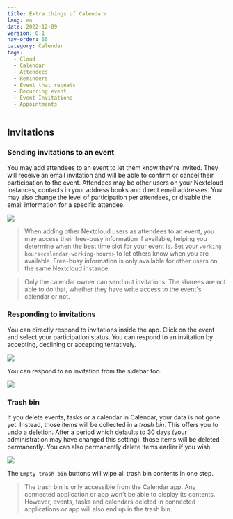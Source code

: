 ```yaml
---
title: Extra things of Calendarr
lang: en
date: 2022-12-09
version: 0.1
nav-order: 55
category: Calendar
tags:
  - Cloud
  - Calendar
  - Attendees
  - Reminders
  - Event that repeats
  - Recurring event
  - Event Invitations
  - Appointments
---
```


## Invitations
### Sending invitations to an event

You may add attendees to an event to let them know they're invited. They will receive an email invitation and will be able to confirm or cancel their participation to the event. Attendees may be other users on your Nextcloud instances, contacts in your address books and direct email addresses. You may also change the level of participation per attendees, or disable the email information for a specific attendee.

![](https://docs.nextcloud.com/server/latest/user_manual/_images/calendar_event_invitation_level.png)

> When adding other Nextcloud users as attendees to an event, you may access their free-busy information if available, helping you determine when the best time slot for your event is. Set your `working hours<calendar-working-hours>` to let others know when you are available. Free-busy information is only available for other users on the same Nextcloud instance.

> Only the calendar owner can send out invitations. The sharees are not able to do that, whether they have write access to the event's calendar or not.

### Responding to invitations

You can directly respond to invitations inside the app. Click on the event and select your participation status. You can respond to an invitation by accepting, declining or accepting tentatively.

![](https://docs.nextcloud.com/server/latest/user_manual/_images/calendar_accept_simple_editor.png)

You can respond to an invitation from the sidebar too.

![](https://docs.nextcloud.com/server/latest/user_manual/_images/calendar_accept_sidebar_editor.png)

### Trash bin

If you delete events, tasks or a calendar in Calendar, your data is not gone yet. Instead, those items will be collected in a *trash bin*. This offers you to undo a deletion. After a period which defaults to 30 days (your administration may have changed this setting), those items will be deleted permanently. You can also permanently delete items earlier if you wish.

![](https://docs.nextcloud.com/server/latest/user_manual/_images/calendar_trash_bin.png)

The ``Empty trash bin`` buttons will wipe all trash bin contents in one step.

>The trash bin is only accessible from the Calendar app. Any connected application or app won't be able to display its contents. However, events, tasks and calendars deleted in connected applications or app will also end up in the trash bin.
